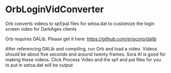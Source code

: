 # OrbLoginVidConverter
Orb converts videos to spf/pal files for setoa.dat to customize the login screen video for DarkAges clients

Orb requires DALib. Please get it here:
https://github.com/eriscorp/dalib

After referencing DALib and compiling, run Orb and load a video.
Videos should be about five seconds and around twenty frames. Sora AI is good for making these videos.
Click Process Video and the spf and pal files for you to put in setoa.dat will be output